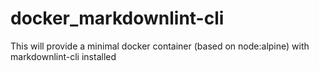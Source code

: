 # docker_markdownlint-cli
This will provide a minimal docker container (based on node:alpine) with markdownlint-cli installed
